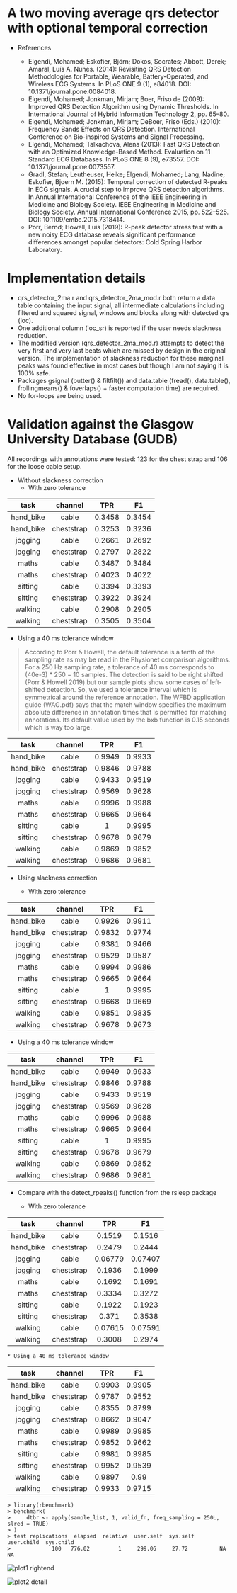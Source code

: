 # A two moving average qrs detector with optional temporal correction

* References

  * Elgendi, Mohamed; Eskofier, Björn; Dokos, Socrates; Abbott, Derek; Amaral, Luís A. Nunes. (2014): Revisiting QRS Detection Methodologies for Portable, Wearable, Battery-Operated, and Wireless ECG Systems. In PLoS ONE 9 (1), e84018. DOI: 10.1371/journal.pone.0084018.
  * Elgendi, Mohamed; Jonkman, Mirjam; Boer, Friso de (2009): Improved QRS Detection Algorithm using Dynamic Thresholds. In International Journal of Hybrid Information Technology 2, pp. 65–80.
  * Elgendi, Mohamed; Jonkman, Mirjam; DeBoer, Friso (Eds.) (2010): Frequency Bands Effects on QRS Detection. International Conference on Bio-inspired Systems and Signal Processing.
  * Elgendi, Mohamed; Talkachova, Alena (2013): Fast QRS Detection with an Optimized Knowledge-Based Method. Evaluation on 11 Standard ECG Databases. In PLoS ONE 8 (9), e73557. DOI: 10.1371/journal.pone.0073557.
  * Gradl, Stefan; Leutheuser, Heike; Elgendi, Mohamed; Lang, Nadine; Eskofier, Bjoern M. (2015): Temporal correction of detected R-peaks in ECG signals. A crucial step to improve QRS detection algorithms. In Annual International Conference of the IEEE Engineering in Medicine and Biology Society. IEEE Engineering in Medicine and Biology Society. Annual International Conference 2015, pp. 522–525. DOI: 10.1109/embc.2015.7318414.
  * Porr, Bernd; Howell, Luis (2019): R-peak detector stress test with a new noisy ECG database reveals significant performance differences amongst popular detectors: Cold Spring Harbor Laboratory.

# Implementation details

* qrs_detector_2ma.r and qrs_detector_2ma_mod.r both return a data table containing the input signal, all intermediate calculations including filtered and squared signal, windows and blocks along with detected qrs (loc).
* One additional column (loc_sr) is reported if the user needs slackness reduction.
* The modified version (qrs_detector_2ma_mod.r) attempts to detect the very first and very last beats which are missed by design in the original version. The implementation of slackness reduction for these marginal peaks was found effective in most cases but though I am not saying it is 100% safe. 
* Packages gsignal (butter() & filtfilt()) and data.table (fread(), data.table(), frollingmeans() & foverlaps() + faster computation time) are required.
* No for-loops are being used.

# Validation against the Glasgow University Database (GUDB)
All recordings with annotations were tested: 123 for the chest strap and 106 for the loose cable setup.

* Without slackness correction
  * With zero tolerance

|   task    |  channel   |  TPR   |   F1   |
|:---------:|:----------:|:------:|:------:|
| hand_bike |   cable    | 0.3458 | 0.3454 |
| hand_bike | cheststrap | 0.3253 | 0.3236 |
|  jogging  |   cable    | 0.2661 | 0.2692 |
|  jogging  | cheststrap | 0.2797 | 0.2822 |
|   maths   |   cable    | 0.3487 | 0.3484 |
|   maths   | cheststrap | 0.4023 | 0.4022 |
|  sitting  |   cable    | 0.3394 | 0.3393 |
|  sitting  | cheststrap | 0.3922 | 0.3924 |
|  walking  |   cable    | 0.2908 | 0.2905 |
|  walking  | cheststrap | 0.3505 | 0.3504 |

  * Using a 40 ms tolerance window

> According to Porr & Howell, the default tolerance is a tenth of the sampling rate as may be read in the Physionet comparison algorithms. 
For a 250 Hz sampling rate, a tolerance of 40 ms corresponds to (40e-3) * 250 = 10 samples.
The detection is said to be right shifted (Porr & Howell 2019) but our sample plots show some cases of left-shifted detection. So, we used a tolerance interval which is symmetrical around the reference annotation.
The WFBD application guide (WAG.pdf) says that the match window specifies the maximum absolute difference in annotation times that is permitted for matching annotations. Its default value used by the bxb function is 0.15 seconds which is way too large.

|   task    |  channel   |  TPR   |   F1   |
|:---------:|:----------:|:------:|:------:|
| hand_bike |   cable    | 0.9949 | 0.9933 |
| hand_bike | cheststrap | 0.9846 | 0.9788 |
|  jogging  |   cable    | 0.9433 | 0.9519 |
|  jogging  | cheststrap | 0.9569 | 0.9628 |
|   maths   |   cable    | 0.9996 | 0.9988 |
|   maths   | cheststrap | 0.9665 | 0.9664 |
|  sitting  |   cable    |   1    | 0.9995 |
|  sitting  | cheststrap | 0.9678 | 0.9679 |
|  walking  |   cable    | 0.9869 | 0.9852 |
|  walking  | cheststrap | 0.9686 | 0.9681 |

* Using slackness correction

  * With zero tolerance

|   task    |  channel   |  TPR   |   F1   |
|:---------:|:----------:|:------:|:------:|
| hand_bike |   cable    | 0.9926 | 0.9911 |
| hand_bike | cheststrap | 0.9832 | 0.9774 |
|  jogging  |   cable    | 0.9381 | 0.9466 |
|  jogging  | cheststrap | 0.9529 | 0.9587 |
|   maths   |   cable    | 0.9994 | 0.9986 |
|   maths   | cheststrap | 0.9665 | 0.9664 |
|  sitting  |   cable    |   1    | 0.9995 |
|  sitting  | cheststrap | 0.9668 | 0.9669 |
|  walking  |   cable    | 0.9851 | 0.9835 |
|  walking  | cheststrap | 0.9678 | 0.9673 |

  * Using a 40 ms tolerance window

|   task    |  channel   |  TPR   |   F1   |
|:---------:|:----------:|:------:|:------:|
| hand_bike |   cable    | 0.9949 | 0.9933 |
| hand_bike | cheststrap | 0.9846 | 0.9788 |
|  jogging  |   cable    | 0.9433 | 0.9519 |
|  jogging  | cheststrap | 0.9569 | 0.9628 |
|   maths   |   cable    | 0.9996 | 0.9988 |
|   maths   | cheststrap | 0.9665 | 0.9664 |
|  sitting  |   cable    |   1    | 0.9995 |
|  sitting  | cheststrap | 0.9678 | 0.9679 |
|  walking  |   cable    | 0.9869 | 0.9852 |
|  walking  | cheststrap | 0.9686 | 0.9681 |


* Compare with the detect_rpeaks() function from the rsleep package

  * With zero tolerance

|   task    |  channel   |   TPR   |   F1    |
|:---------:|:----------:|:-------:|:-------:|
| hand_bike |   cable    | 0.1519  | 0.1516  |
| hand_bike | cheststrap | 0.2479  | 0.2444  |
|  jogging  |   cable    | 0.06779 | 0.07407 |
|  jogging  | cheststrap | 0.1936  | 0.1999  |
|   maths   |   cable    | 0.1692  | 0.1691  |
|   maths   | cheststrap | 0.3334  | 0.3272  |
|  sitting  |   cable    | 0.1922  | 0.1923  |
|  sitting  | cheststrap |  0.371  | 0.3538  |
|  walking  |   cable    | 0.07615 | 0.07591 |
|  walking  | cheststrap | 0.3008  | 0.2974  |

    * Using a 40 ms tolerance window
 
 |   task    |  channel   |  TPR   |   F1   |
|:---------:|:----------:|:------:|:------:|
| hand_bike |   cable    | 0.9903 | 0.9905 |
| hand_bike | cheststrap | 0.9787 | 0.9552 |
|  jogging  |   cable    | 0.8355 | 0.8799 |
|  jogging  | cheststrap | 0.8662 | 0.9047 |
|   maths   |   cable    | 0.9989 | 0.9985 |
|   maths   | cheststrap | 0.9852 | 0.9662 |
|  sitting  |   cable    | 0.9981 | 0.9985 |
|  sitting  | cheststrap | 0.9952 | 0.9539 |
|  walking  |   cable    | 0.9897 |  0.99  |
|  walking  | cheststrap | 0.9933 | 0.9715 |

    > library(rbenchmark)
    > benchmark(
    >     dtbr <- apply(sample_list, 1, valid_fn, freq_sampling = 250L,  slred = TRUE)
    > )
    > test replications  elapsed  relative  user.self  sys.self  user.child  sys.child
    >             100   776.02         1     299.06     27.72          NA         NA
    

![plot1 *rightend*]

[plot1 *rightend*]: 2ma_detection_1.png "Windows, blocks & annotations"


![plot2 *detail*]

[plot2 *detail*]: 2ma_detection_2.png "Windows, blocks & annotations"

